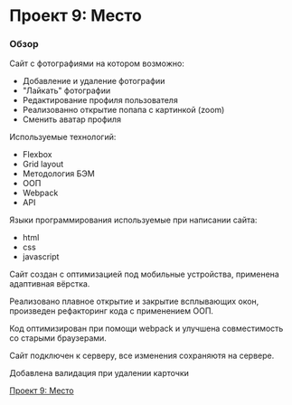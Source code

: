 # Проект 9: Место

### Обзор

Сайт с фотографиями на котором возможно:

 - Добавление и удаление фотографии
 - "Лайкать" фотографии
 - Редактирование профиля пользователя
 - Реализованно открытие попапа с картинкой (zoom)
 - Сменить аватар профиля

Используемые технологий:

 - Flexbox
 - Grid layout
 - Методология БЭМ
 - ООП
 - Webpack
 - API


Языки программирования используемые при написании сайта:

  - html
  - css
  - javascript

Сайт создан с оптимизацией под мобильные устройства, применена адаптивная вёрстка.

Реализовано плавное открытие и закрытие всплывающих окон, произведен рефакторинг кода с применением ООП.

Код оптимизирован при помощи webpack и улучшена совместимость со старыми браузерами.

Сайт подключен к серверу, все изменения сохраняютя на сервере.

Добавлена валидация при удалении карточки

[Проект 9: Место](https://tomat1990yandex.github.io/mesto/)
